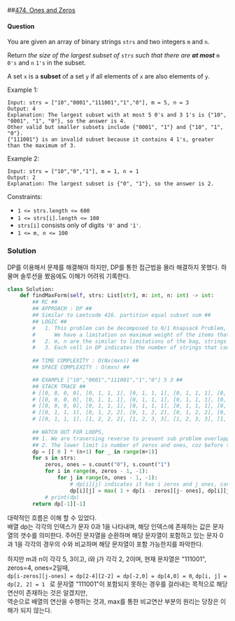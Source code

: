 ##[474. Ones and Zeros](https://leetcode.com/problems/ones-and-zeroes/)

#### Question
You are given an array of binary strings ```strs``` and two integers ```m``` and ```n```.

Return _the size of the largest subset of ```strs``` such that there are **at most**_ ```m``` ```0's``` and ```n``` ```1's``` in the subset.

A set ```x``` is a **subset** of a set ```y``` if all elements of ```x``` are also elements of ```y```.

 

Example 1:
```
Input: strs = ["10","0001","111001","1","0"], m = 5, n = 3
Output: 4
Explanation: The largest subset with at most 5 0's and 3 1's is {"10", "0001", "1", "0"}, so the answer is 4.
Other valid but smaller subsets include {"0001", "1"} and {"10", "1", "0"}.
{"111001"} is an invalid subset because it contains 4 1's, greater than the maximum of 3.
```
Example 2:
```
Input: strs = ["10","0","1"], m = 1, n = 1
Output: 2
Explanation: The largest subset is {"0", "1"}, so the answer is 2.
 ```

Constraints:
- ```1 <= strs.length <= 600```   
- ```1 <= strs[i].length <= 100```   
- ```strs[i]``` consists only of digits ```'0'``` and ```'1'```.  
- ```1 <= m, n <= 100```

### Solution

DP를 이용해서 문제를 해결해야 하지만, DP를 통한 접근법을 몰라 해결하지 못했다.
하물며 솔루션을 봤음에도 이해가 어려워 기록한다.

```Python
class Solution:
    def findMaxForm(self, strs: List[str], m: int, n: int) -> int:
        ## RC ##
		## APPROACH : DP ##
		## Similar to Leetcode 416. partition equal subset sum ##
		## LOGIC ##
		#	1. This problem can be decomposed to 0/1 Knapsack Problem, where you have n items with each having its own weight w and own profit p, 
        #      We have a limitation on maximum weight of the items that we can carry in a bag, so what is the maximum profit that can be achieved within the weight limit of the bag.
		#	2. m, n are the similar to limitations of the bag, strings being with items with weight w
		#	3. Each cell in DP indicates the number of strings that can be achieved with i zeros and j ones. We iterate with all strings and fill the matrix
        
		## TIME COMPLEXITY : O(Nx(mxn)) ##
		## SPACE COMPLEXITY : O(mxn) ##

        ## EXAMPLE ["10","0001","111001","1","0"] 5 3 ##
        ## STACK TRACE ##
        # [[0, 0, 0, 0], [0, 1, 1, 1], [0, 1, 1, 1], [0, 1, 1, 1], [0, 1, 1, 1], [0, 1, 1, 1]]
        # [[0, 0, 0, 0], [0, 1, 1, 1], [0, 1, 1, 1], [0, 1, 1, 1], [0, 1, 2, 2], [0, 1, 2, 2]]
        # [[0, 0, 0, 0], [0, 1, 1, 1], [0, 1, 1, 1], [0, 1, 1, 1], [0, 1, 2, 2], [0, 1, 2, 2]]
        # [[0, 1, 1, 1], [0, 1, 2, 2], [0, 1, 2, 2], [0, 1, 2, 2], [0, 1, 2, 3], [0, 1, 2, 3]]
        # [[0, 1, 1, 1], [1, 2, 2, 2], [1, 2, 3, 3], [1, 2, 3, 3], [1, 2, 3, 3], [1, 2, 3, 4]]
        
        ## WATCH OUT FOR LOOPS,
        ## 1. We are traversing reverse to prevent sub problem overlapping, consider string "01" and m = 5, n = 3 and draw matrix from normal order and in reverse order, you'll understand
        ## 2. The lower limit is number of zeros and ones, coz before that you wont find any match
        dp = [[ 0 ] * (n+1) for _ in range(m+1)]
        for s in strs:
            zeros, ones = s.count("0"), s.count("1")
            for i in range(m, zeros - 1, -1):
                for j in range(n, ones - 1, -1):
                    # dp[i][j] indicates it has i zeros and j ones, can this string be formed with those ?
                    dp[i][j] = max( 1 + dp[i - zeros][j- ones], dp[i][j] ) # 가장 이해하기 어려운 부분, 왜 dp[i - zeros][j-ones]를 해주며, 이를 dp[i][j]와 비교하는가.
            # print(dp)
        return dp[-1][-1]
```

대략적인 흐름은 이해 할 수 있었다.   
배열 dp는 각각의 인덱스가 문자 0과 1을 나타내며, 해당 인덱스에 존재하는 값은 문자열의 갯수를 의미한다.
주어진 문자열을 순환하며 해당 문자열이 포함하고 있는 문자 0과 1을 각각의 경우의 수와 비교하며 해당 문자열이 포함 가능한지를 파악한다.   

하지만 m과 n이 각각 5, 3이고, i와 j가 각각 2, 2이며, 현재 문자열은 "111001", zeros=4, ones=2일때,   
```dp[i-zeros][j-ones] = dp[2-4][2-2] = dp[-2,0] = dp[4,0] = 0```,
```dp[i, j] = dp[2, 2] = 1 ``` 로 문자열 "111001"이 포함되지 못하는 경우를 걸러내는 목적으로 해당 연산이 존재하는 것은 알겠지만,   
역순으로 배열의 연산을 수행하는 것과, max를 통한 비교연산 부분의 원리는 당장은 이해가 되지 않는다.